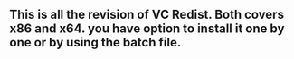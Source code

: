 ## This is all the revision of VC Redist. Both covers x86 and x64. you have option to install it one by one or by using the batch file.
